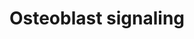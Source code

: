 ---
annotations:
- id: PW:0000003
  parent: signaling pathway
  type: Pathway Ontology
  value: signaling pathway
- id: PW:0000650
  parent: signaling pathway
  type: Pathway Ontology
  value: signaling pathway pertinent to development
- id: CL:0000062
  parent: native cell
  type: Cell Type Ontology
  value: osteoblast
authors:
- Ehsiao
- AlexanderPico
- 169.230.76.4
- MaintBot
- Khanspers
- Egonw
- Ddigles
- Mkutmon
- Zari
- Teacup
- Eweitz
description: Osteoblasts are specialized, terminally differentiated cell of mesenchymal
  origin. They create dense, crosslinked collagen and also specialized proteins, including
  osteocalcin and osteopontin. This pathway illustrates various signaling pathways
  in osteoblasts relevant to collagen and protein production.  Proteins on this pathway
  have targeted assays available via the [https://assays.cancer.gov/available_assays?wp_id=WP322
  CPTAC Assay Portal]
last-edited: 2021-05-21
organisms:
- Homo sapiens
redirect_from:
- /index.php/Pathway:WP322
- /instance/WP322
- /instance/WP322_rr117584
revision: r117584
schema-jsonld:
- '@context': https://schema.org/
  '@id': https://wikipathways.github.io/pathways/WP322.html
  '@type': Dataset
  creator:
    '@type': Organization
    name: WikiPathways
  description: Osteoblasts are specialized, terminally differentiated cell of mesenchymal
    origin. They create dense, crosslinked collagen and also specialized proteins,
    including osteocalcin and osteopontin. This pathway illustrates various signaling
    pathways in osteoblasts relevant to collagen and protein production.  Proteins
    on this pathway have targeted assays available via the [https://assays.cancer.gov/available_assays?wp_id=WP322
    CPTAC Assay Portal]
  keywords:
  - Bone sialoprotein
  - Collagen 1
  - FGF-23
  - ITGAV
  - ITGB3
  - NPT3
  - Na+
  - Osteocalcin
  - Osteoprotegerin
  - PDGF Ra
  - PDGF Rb
  - PDGFB
  - PDGFRA
  - PDGFRB
  - PTH receptor
  - Parathyroid hormone
  - Phosphate
  - RANK ligand
  - Soluble RANK ligand
  - Vitamin D
  license: CC0
  name: Osteoblast signaling
seo: CreativeWork
title: Osteoblast signaling
wpid: WP322
---